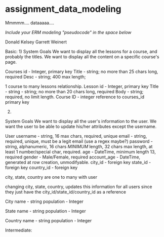 # assignment_data_modeling
Mmmmm.... dataaaaa....

*Include your ERM modeling "pseudocode" in the space below*

Donald Kelsey
Garrett Weinert

Basic:
1)
System Goals
We want to display all the lessons for a course, and probably the titles.
We want to display all the content on a specific course's page.


Courses
  id - Integer, primary key
  Title - string; no more than 25 chars long, required
  Desc - string; 400 max length;

1 course to many lessons relationship.
Lesson
  id - Integer, primary key
  Title - string - string; no more than 20 chars long, required
  Body - string; required, no limit length.
  Course ID - integer reference to courses_id primary key

2)
System Goals
We want to display all the user's information to the user.
We want the user to be able to update his/her attributes except the username.


User
  username - string, 16 max chars, required, unique
  email - string, required, unique, must be a legit email (use a regex maybe?)
  password - string, alphanumeric, 16 chars *MINIMUM* length, 32 chars max length, at least 1 number/special char, required.
  age - DateTime, minimum length 13, required
  gender - Male/Female, required
  account_age - DateTime, generated at row creation, unmodifyable.
  city_id - foreign key
  state_id - foreign key
  country_id - foreign key

city, state, country are one to many with user

changing city, state, country, updates this information for all users
since they just have the city_id/state_id/country_id as a reference

City
  name - string
  population - Integer

State
  name - string
  population - Integer

Country
  name - string
  population - Integer

Intermediate:
